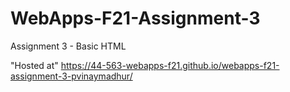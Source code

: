 # WebApps-F21-Assignment-3
Assignment 3 - Basic HTML

"Hosted at" https://44-563-webapps-f21.github.io/webapps-f21-assignment-3-pvinaymadhur/
